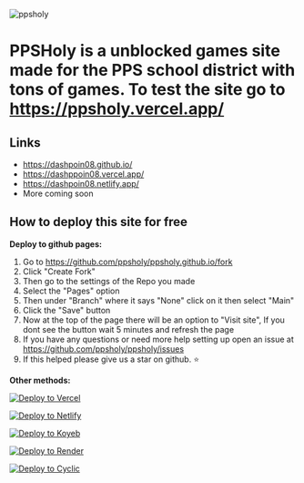 ![ppsholy](https://user-images.githubusercontent.com/100136502/214304334-ea6e3d1e-29aa-4f42-85f9-583e76ce4296.png)
# PPSHoly is a unblocked games site made for the PPS school district with tons of games. To test the site go to https://ppsholy.vercel.app/

## Links
- https://dashpoin08.github.io/ 
- https://dashppoin08.vercel.app/ 
- https://dashpoin08.netlify.app/
- More coming soon
## How to deploy this site for free
**Deploy to github pages:**
1. Go to https://github.com/ppsholy/ppsholy.github.io/fork
2. Click "Create Fork"
3. Then go to the settings of the Repo you made
4. Select the "Pages" option
5. Then under "Branch" where it says "None" click on it then select "Main"
6. Click the "Save" button
7. Now at the top of the page there will be an option to "Visit site", If you dont see the button wait 5 minutes and refresh the page
8. If you have any questions or need more help setting up open an issue at https://github.com/ppsholy/ppsholy/issues
7. If this helped please give us a star on github. ⭐

**Other methods:**

[![Deploy to Vercel](https://binbashbanana.github.io/deploy-buttons/buttons/official/vercel.svg)](https://vercel.com/new/clone?repository-url=https://github.com/ppsholy/ppsholy.github.io)

[![Deploy to Netlify](https://binbashbanana.github.io/deploy-buttons/buttons/official/netlify.svg)](https://app.netlify.com/start/deploy?repository=https://github.com/ppsholy/ppsholy.github.io)

[![Deploy to Koyeb](https://binbashbanana.github.io/deploy-buttons/buttons/official/koyeb.svg)](https://app.koyeb.com/deploy?type=git&repositoryhttps://github.com/ppsholy/ppsholy.github.io&branch=main&name=deploy-buttons)

[![Deploy to Render](https://binbashbanana.github.io/deploy-buttons/buttons/official/render.svg)](https://render.com/deploy?repo=https://github.com/ppsholy/ppsholy.github.io)

[![Deploy to Cyclic](https://binbashbanana.github.io/deploy-buttons/buttons/official/cyclic.svg)](https://app.cyclic.sh/api/app/deploy/ppsholy/ppsholy.github.io)
